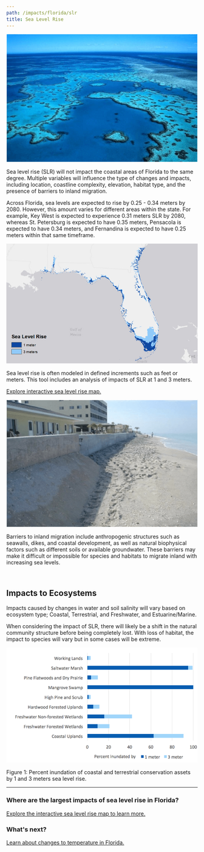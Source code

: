 ```yaml
---
path: /impacts/florida/slr
title: Sea Level Rise
---
```


<content-header icon="sea_level_rise" title="Sea Level Rise in Florida"></content-header>

<div class="float-left thumbnail-large">
<img src="reef.png" alt="Coral reefs" />
</div>

Sea level rise (SLR) will not impact the coastal areas of Florida to the same degree. Multiple variables will influence the type of changes and impacts, including location, coastline complexity, elevation, habitat type, and the presence of barriers to inland migration.

Across Florida, sea levels are expected to rise by 0.25 - 0.34 meters by 2080. However, this amount varies for different areas within the state. For example, Key West is expected to experience 0.31 meters SLR by 2080, whereas St. Petersburg is expected to have 0.35 meters, Pensacola is expected to have 0.34 meters, and Fernandina is expected to have 0.25 meters within that same timeframe.

<div class="float-right thumbnail-medium">
<img src="fl_slr.png" alt="Sea level rise in Florida" width="600px"/>

Sea level rise is often modeled in defined increments such as feet or meters. This tool includes an analysis of impacts of SLR at 1 and 3 meters.

[Explore interactive sea level rise map.](slr_map)

<div class="clear"></div>

<div class="float-left thumbnail-medium">
<img src="beach_barrier.png" alt="Beach barrier" />
</div>

Barriers to inland migration include anthropogenic structures such as seawalls, dikes, and coastal development, as well as natural biophysical factors such as different soils or available groundwater. These barriers may make it difficult or impossible for species and habitats to migrate inland with increasing sea levels.

<br />

## Impacts to Ecosystems

Impacts caused by changes in water and soil salinity will vary based on ecosystem type; Coastal, Terrestrial, and Freshwater, and Estuarine/Marine.

When considering the impact of SLR, there will likely be a shift in the natural community structure before being completely lost. With loss of habitat, the impact to species will vary but in some cases will be extreme.

![SLR chart by Conservation Asset](slr-chart.png)

<figcaption class="left">Figure 1: Percent inundation of coastal and terrestrial conservation assets by 1 and 3 meters sea level rise.</figcaption>

<hr class="divider"/>

### Where are the largest impacts of sea level rise in Florida?

[Explore the interactive sea level rise map to learn more.](slr_map)

### What's next?

[Learn about changes to temperature in Florida.](/impacts/florida/temperature)
